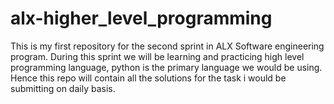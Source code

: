 # alx-higher_level_programming
This is my first repository for the second sprint in ALX Software engineering program. During this sprint we will be learning and practicing high level programming language, python is the primary language we would be using. Hence this repo will contain all the solutions for the task i would be submitting on daily basis.

